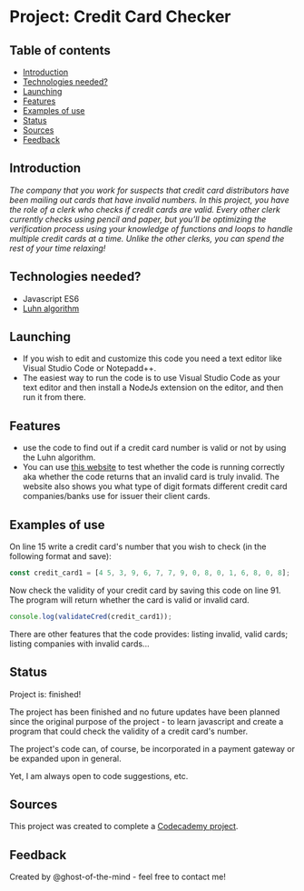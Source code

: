 # Project: Credit Card Checker

## Table of contents
* [Introduction](#introduction)
* [Technologies needed?](#Technologies-needed?)
* [Launching](#Launching)
* [Features](#Features)
* [Examples of use](#Examples-of-use)
* [Status](#Status)
* [Sources](#Sources)
* [Feedback](#Feedback)

## Introduction

*The company that you work for suspects that credit card distributors have been mailing out cards that have invalid numbers. In this project, you have the role of a clerk who checks if credit cards are valid. Every other clerk currently checks using pencil and paper, but you’ll be optimizing the verification process using your knowledge of functions and loops to handle multiple credit cards at a time. Unlike the other clerks, you can spend the rest of your time relaxing!*

## Technologies needed?

* Javascript ES6
* [Luhn algorithm](https://en.wikipedia.org/wiki/Luhn_algorithm#Description)

## Launching

* If you wish to edit and customize this code you need a text editor like Visual Studio Code or Notepadd++.
* The easiest way to run the code is to use Visual Studio Code as your text editor and then install a NodeJs extension on the editor, and then run it from there.

## Features

* use the code to find out if a credit card number is valid or not by using the Luhn algorithm.
* You can use [this website](https://www.freeformatter.com/credit-card-number-generator-validator.html#howToValidate) to test whether the code is running correctly aka whether the code returns that an invalid card is truly invalid. The website also shows you what type of digit formats different credit card companies/banks use for issuer their client cards. 

## Examples of use

On line 15 write a credit card's number that you wish to check (in the following format and save):

```javascript
const credit_card1 = [4 5, 3, 9, 6, 7, 7, 9, 0, 8, 0, 1, 6, 8, 0, 8];
```
Now check the validity of your credit card by saving this code on line 91. The program will return whether the card is valid or invalid card.
```javascript
console.log(validateCred(credit_card1));
```
There are other features that the code provides: listing invalid, valid cards; listing companies with invalid cards...

## Status

Project is: finished!

The project has been finished and no future updates have been planned since the original purpose of the project - to learn javascript and create a program that could check the validity of a credit card's number.

The project's code can, of course, be incorporated in a payment gateway or be expanded upon in general.

Yet, I am always open to code suggestions, etc.

## Sources

This project was created to complete a [Codecademy project](https://discuss.codecademy.com/t/credit-card-checker-project/439414).

## Feedback

Created by @ghost-of-the-mind - feel free to contact me!